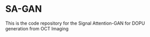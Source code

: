# SA-GAN
This is the code repository for the Signal Attention-GAN for DOPU generation from OCT Imaging
